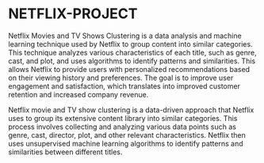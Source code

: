 # NETFLIX-PROJECT

Netflix Movies and TV Shows Clustering is a data analysis and machine learning technique used by Netflix to group content into similar categories. This technique analyzes various characteristics of each title, such as genre, cast, and plot, and uses algorithms to identify patterns and similarities. This allows Netflix to provide users with personalized recommendations based on their viewing history and preferences. The goal is to improve user engagement and satisfaction, which translates into improved customer retention and increased company revenue.

Netflix movie and TV show clustering is a data-driven approach that Netflix uses to group its extensive content library into similar categories. This process involves collecting and analyzing various data points such as genre, cast, director, plot, and other relevant characteristics. Netflix then uses unsupervised machine learning algorithms to identify patterns and similarities between different titles.
